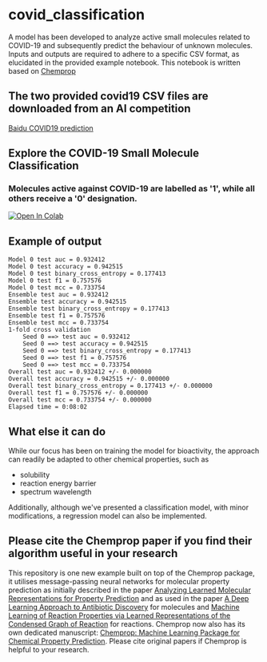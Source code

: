 # covid_classification

A model has been developed to analyze active small molecules related to COVID-19 and subsequently predict the behaviour of unknown molecules. Inputs and outputs are required to adhere to a specific CSV format, as elucidated in the provided example notebook. This notebook is written based on [Chemprop](https://github.com/chemprop/chemprop)

## The two provided covid19 CSV files are downloaded from an AI competition  

[Baidu COVID19 prediction](https://aistudio.baidu.com/aistudio/competition/detail/1012/0/task-definition)

## Explore the COVID-19 Small Molecule Classification 

###  Molecules active against COVID-19 are labelled as '1', while all others receive a '0' designation.

[![Open In Colab](https://colab.research.google.com/assets/colab-badge.svg)](https://colab.research.google.com/github/quantaosun/covid_classification/blob/main/classification_chemprop.ipynb)

## Example of output

```
Model 0 test auc = 0.932412
Model 0 test accuracy = 0.942515
Model 0 test binary_cross_entropy = 0.177413
Model 0 test f1 = 0.757576
Model 0 test mcc = 0.733754
Ensemble test auc = 0.932412
Ensemble test accuracy = 0.942515
Ensemble test binary_cross_entropy = 0.177413
Ensemble test f1 = 0.757576
Ensemble test mcc = 0.733754
1-fold cross validation
	Seed 0 ==> test auc = 0.932412
	Seed 0 ==> test accuracy = 0.942515
	Seed 0 ==> test binary_cross_entropy = 0.177413
	Seed 0 ==> test f1 = 0.757576
	Seed 0 ==> test mcc = 0.733754
Overall test auc = 0.932412 +/- 0.000000
Overall test accuracy = 0.942515 +/- 0.000000
Overall test binary_cross_entropy = 0.177413 +/- 0.000000
Overall test f1 = 0.757576 +/- 0.000000
Overall test mcc = 0.733754 +/- 0.000000
Elapsed time = 0:08:02
```

 ## What else it can do

While our focus has been on training the model for bioactivity, the approach can readily be adapted to other chemical properties, such as 

- solubility
- reaction energy barrier 
- spectrum wavelength

Additionally, although we've presented a classification model, with minor modifications, a regression model can also be implemented.


## Please cite the Chemprop paper if you find their algorithm useful in your research

This repository is one new example built on top of the Chemprop package, it utilises message-passing neural networks for molecular property prediction as initially described in the paper [Analyzing Learned Molecular Representations for Property Prediction](https://pubs.acs.org/doi/abs/10.1021/acs.jcim.9b00237) and as used in the paper [A Deep Learning Approach to Antibiotic Discovery](https://www.cell.com/cell/fulltext/S0092-8674(20)30102-1) for molecules and [Machine Learning of Reaction Properties via Learned Representations of the Condensed Graph of Reaction](https://doi.org/10.1021/acs.jcim.1c00975) for reactions. Chemprop now also has its own dedicated manuscript: [Chemprop: Machine Learning Package for Chemical Property Prediction](https://doi.org/10.26434/chemrxiv-2023-3zcfl). Please cite original papers if Chemprop is helpful to your research.

